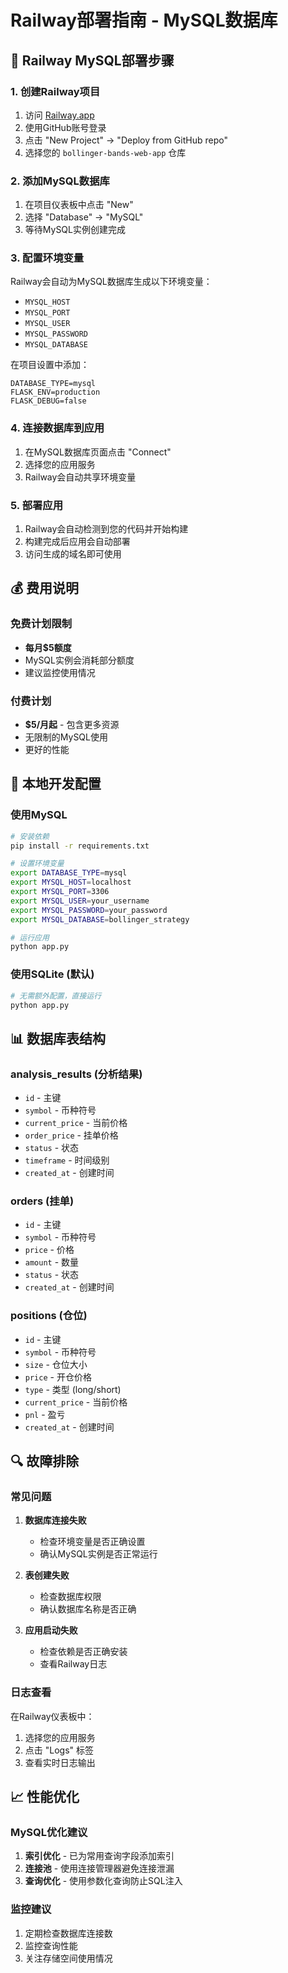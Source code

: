 # Railway部署指南 - MySQL数据库

## 🚀 Railway MySQL部署步骤

### 1. 创建Railway项目
1. 访问 [Railway.app](https://railway.app)
2. 使用GitHub账号登录
3. 点击 "New Project" → "Deploy from GitHub repo"
4. 选择您的 `bollinger-bands-web-app` 仓库

### 2. 添加MySQL数据库
1. 在项目仪表板中点击 "New"
2. 选择 "Database" → "MySQL"
3. 等待MySQL实例创建完成

### 3. 配置环境变量
Railway会自动为MySQL数据库生成以下环境变量：
- `MYSQL_HOST`
- `MYSQL_PORT`
- `MYSQL_USER`
- `MYSQL_PASSWORD`
- `MYSQL_DATABASE`

在项目设置中添加：
```
DATABASE_TYPE=mysql
FLASK_ENV=production
FLASK_DEBUG=false
```

### 4. 连接数据库到应用
1. 在MySQL数据库页面点击 "Connect"
2. 选择您的应用服务
3. Railway会自动共享环境变量

### 5. 部署应用
1. Railway会自动检测到您的代码并开始构建
2. 构建完成后应用会自动部署
3. 访问生成的域名即可使用

## 💰 费用说明

### 免费计划限制
- **每月$5额度**
- MySQL实例会消耗部分额度
- 建议监控使用情况

### 付费计划
- **$5/月起** - 包含更多资源
- 无限制的MySQL使用
- 更好的性能

## 🔧 本地开发配置

### 使用MySQL
```bash
# 安装依赖
pip install -r requirements.txt

# 设置环境变量
export DATABASE_TYPE=mysql
export MYSQL_HOST=localhost
export MYSQL_PORT=3306
export MYSQL_USER=your_username
export MYSQL_PASSWORD=your_password
export MYSQL_DATABASE=bollinger_strategy

# 运行应用
python app.py
```

### 使用SQLite (默认)
```bash
# 无需额外配置，直接运行
python app.py
```

## 📊 数据库表结构

### analysis_results (分析结果)
- `id` - 主键
- `symbol` - 币种符号
- `current_price` - 当前价格
- `order_price` - 挂单价格
- `status` - 状态
- `timeframe` - 时间级别
- `created_at` - 创建时间

### orders (挂单)
- `id` - 主键
- `symbol` - 币种符号
- `price` - 价格
- `amount` - 数量
- `status` - 状态
- `created_at` - 创建时间

### positions (仓位)
- `id` - 主键
- `symbol` - 币种符号
- `size` - 仓位大小
- `price` - 开仓价格
- `type` - 类型 (long/short)
- `current_price` - 当前价格
- `pnl` - 盈亏
- `created_at` - 创建时间

## 🔍 故障排除

### 常见问题
1. **数据库连接失败**
   - 检查环境变量是否正确设置
   - 确认MySQL实例是否正常运行

2. **表创建失败**
   - 检查数据库权限
   - 确认数据库名称是否正确

3. **应用启动失败**
   - 检查依赖是否正确安装
   - 查看Railway日志

### 日志查看
在Railway仪表板中：
1. 选择您的应用服务
2. 点击 "Logs" 标签
3. 查看实时日志输出

## 📈 性能优化

### MySQL优化建议
1. **索引优化** - 已为常用查询字段添加索引
2. **连接池** - 使用连接管理器避免连接泄漏
3. **查询优化** - 使用参数化查询防止SQL注入

### 监控建议
1. 定期检查数据库连接数
2. 监控查询性能
3. 关注存储空间使用情况



